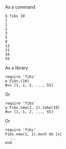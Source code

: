 As a command

    $ fibs 10
    1
    1
    2
    3
    5
    8
    13
    21
    34
    55

As a library

    require 'fibs'
    p Fibs.(10)
    #=> [1, 1, 2, ..., 55]

Or

    require 'fibs'
    p Fibs.new(1, 1).take(10)
    #=> [1, 1, 2, ..., 55]

Or

    require 'fibs'
    Fibs.new(1, 1).each do |x|
      ...
    end
